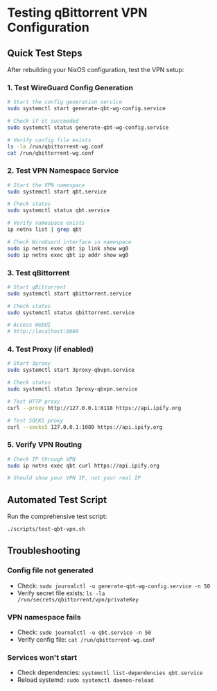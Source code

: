 # Testing qBittorrent VPN Configuration

## Quick Test Steps

After rebuilding your NixOS configuration, test the VPN setup:

### 1. Test WireGuard Config Generation

```bash
# Start the config generation service
sudo systemctl start generate-qbt-wg-config.service

# Check if it succeeded
sudo systemctl status generate-qbt-wg-config.service

# Verify config file exists
ls -la /run/qbittorrent-wg.conf
cat /run/qbittorrent-wg.conf
```

### 2. Test VPN Namespace Service

```bash
# Start the VPN namespace
sudo systemctl start qbt.service

# Check status
sudo systemctl status qbt.service

# Verify namespace exists
ip netns list | grep qbt

# Check WireGuard interface in namespace
sudo ip netns exec qbt ip link show wg0
sudo ip netns exec qbt ip addr show wg0
```

### 3. Test qBittorrent

```bash
# Start qBittorrent
sudo systemctl start qbittorrent.service

# Check status
sudo systemctl status qbittorrent.service

# Access WebUI
# http://localhost:8080
```

### 4. Test Proxy (if enabled)

```bash
# Start 3proxy
sudo systemctl start 3proxy-qbvpn.service

# Check status
sudo systemctl status 3proxy-qbvpn.service

# Test HTTP proxy
curl --proxy http://127.0.0.1:8118 https://api.ipify.org

# Test SOCKS proxy
curl --socks5 127.0.0.1:1080 https://api.ipify.org
```

### 5. Verify VPN Routing

```bash
# Check IP through VPN
sudo ip netns exec qbt curl https://api.ipify.org

# Should show your VPN IP, not your real IP
```

## Automated Test Script

Run the comprehensive test script:

```bash
./scripts/test-qbt-vpn.sh
```

## Troubleshooting

### Config file not generated

- Check: `sudo journalctl -u generate-qbt-wg-config.service -n 50`
- Verify secret file exists: `ls -la /run/secrets/qbittorrent/vpn/privateKey`

### VPN namespace fails

- Check: `sudo journalctl -u qbt.service -n 50`
- Verify config file: `cat /run/qbittorrent-wg.conf`

### Services won't start

- Check dependencies: `systemctl list-dependencies qbt.service`
- Reload systemd: `sudo systemctl daemon-reload`
